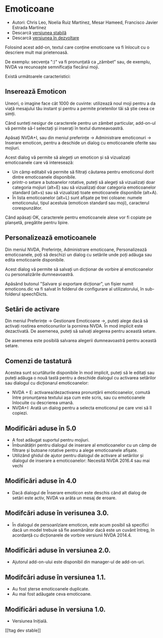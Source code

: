 # Emoticoane #

* Autori: Chris Leo, Noelia Ruiz Martínez, Mesar Hameed, Francisco Javier
  Estrada Martínez
* Descarcă [versiunea stabilă][1]
* Descarcă [versiunea în dezvoltare][2]

Folosind acest add-on, textul care conține emoticoane va fi înlocuit cu o
descriere mult mai prietenoasă.

De exemplu: secvența ":)" va fi pronunțată ca „zâmbet” sau, de exemplu, NVDA
va recunoaște semnificația fiecărui moji.

Există următoarele caracteristici:

## Inserează Emoticon ##

Uneori, o imagine face cât 1000 de cuvinte: utilizează noul moji pentru a da
viață mesajului tău instant și pentru a permite prietenilor tăi să știe ceea
ce simți.

Când sunteți nesigur de caracterele pentru un zâmbet particular, add-on-ul
vă permite să-l selectați și inserați în textul dumneavoastră.

Apăsați NVDA+I, sau din meniul preferințe -> Administrare emoticonuri -> Inserare emoticon, pentru a deschide un dialog cu emoticoanele oferite sau mojiuri.

Acest dialog vă permite să alegeți un emoticon și să vizualizați
emoticoanele care vă interesează:

*	Un câmp editabil vă permite să filtrați căutarea pentru emoticonul dorit
  dintre emoticoanele disponibile.
*	printr-o setare a butoanelor rotative, puteți să alegeți să vizualizați doar categoria mojiuri (alt+E) sau să vizualizați doar categoria emoticoanelor standard (alt+s) sau să vizualizați toate emoticoanele disponibile (alt+A).
*	În lista emoticoanelor (alt+L) sunt afișate pe trei coloane: numele emoticonului, tipul acestuia (emoticon standard sau moji), caracterul corespunzător.

Când apăsați OK, caracterele pentru emoticoanele alese vor fi copiate pe
planșetă, pregătite pentru lipire.

## Personalizează emoticoanele ##

Din meniul NVDA, Preferințe, Administrare emoticoane, Personalizează emoticoanele, poți să deschizi un dialog cu setările unde poți adăuga sau edita emoticoanle disponibile.

Acest dialog vă permite să salvați un dicționar de vorbire al emoticoanelor
cu personalizările dumneavoastră.

Apăsând butonul "Salvare și exportare dicționar", un fișier numit
emoticons.dic va fi salvat în folderul de configurare al utilizatorului, în
sub-folderul speechDicts.

## Setări de activare ##

Din meniul Preferințe -> Gestionare Emoticoane ->, puteți alege dacă să activați rostirea emoticonurilor la pornirea NVDA. În mod implicit este dezactivată.
De asemenea, puteți să salvați alegerea pentru această setare.

De asemenea este posibilă salvarea alegerii dumneavoastră pentru această
setare.

## Comenzi de tastatură ##

Acestea sunt scurtăturile disponibile în mod implicit, puteți să le editați
sau puteți adăuga o nouă tastă pentru a deschide dialogul cu activarea
setărilor sau dialogul cu dicționarul emoticoanelor:

* NVDA + E: activarea/dezactivarea pronunțării emoticoanelor, comută între
  pronunțarea textului așa cum este scris, sau cu emoticoanele înlocuite cu
  descrierea umană.
* NVDA+I: Arată un dialog pentru a selecta emoticonul pe care vrei să îl
  copiezi.


## Modificări aduse în 5.0 ##

* A fost adăugat suportul pentru mojiuri.
* Îmbunătățiri pentru dialogul de inserare al emoticoanelor cu un câmp de
  filtrare și butoane rotative pentru a alege emoticoanele afișate.
* Utilizând ghidul de ajutor pentru dialogul de activare al setărilor și
  dialogul de inserare a emoticoanelor: Necesită NVDA 2016.4 sau mai vechi

## Modificări aduse în 4.0 ##

* Dacă dialogul de Înserare emoticon este deschis când alt dialog de setări
  este activ, NVDA va arăta un mesaj de eroare.


## Modifcări aduse în verisunea 3.0. ##

* În dialogul de persoanlziare emoticon, este acum posibil să specifici dacă
  un model trebuie să fie asemănător dacă este un cuvânt întreg, în
  acordanță cu dicționarele de vorbire versiunii NVDA 2014.4.


## Modificări aduse în versiunea 2.0. ##

* Ajutorul add-on-ului este disponibil din manager-ul de add-on-uri.


## Modifcări aduse în versiunea 1.1. ##

* Au fost șterse emoticoanele duplicate.
* Au mai fost adăugate ceva emoticoane.

## Modificări aduse în versiuna 1.0. ##

* Versiunea Inițială.

[[!tag dev stable]]

[1]: http://addons.nvda-project.org/files/get.php?file=emo

[2]: http://addons.nvda-project.org/files/get.php?file=emo-dev
